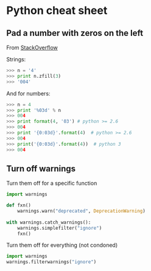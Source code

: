 # Python cheat sheet

## Pad a number with zeros on the left

From [StackOverflow](http://stackoverflow.com/questions/339007/nicest-way-to-pad-zeroes-to-string)

Strings:

```python
>>> n = '4'
>>> print n.zfill(3)
>>> '004'
```

And for numbers:

```python
>>> n = 4
>>> print '%03d' % n
>>> 004
>>> print format(4, '03') # python >= 2.6
>>> 004
>>> print '{0:03d}'.format(4)  # python >= 2.6
>>> 004
>>> print('{0:03d}'.format(4))  # python 3
>>> 004
```

## Turn off warnings

Turn them off for a specific function
```python
import warnings

def fxn()
    warnings.warn("deprecated", DeprecationWarning)
    
with warnings.catch_warnings():
    warnings.simplefilter("ignore")
    fxn()
```
Turn them off for everything (not condoned)
```python
import warnings
warnings.filterwarnings("ignore")
```

    
